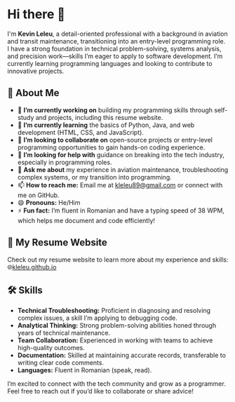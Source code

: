# Hi there 👋

I'm **Kevin Leleu**, a detail-oriented professional with a background in aviation and transit maintenance, transitioning into an entry-level programming role. I have a strong foundation in technical problem-solving, systems analysis, and precision work—skills I’m eager to apply to software development. I’m currently learning programming languages and looking to contribute to innovative projects.

## 🌟 About Me

- 🔭 **I’m currently working on** building my programming skills through self-study and projects, including this resume website.
- 🌱 **I’m currently learning** the basics of Python, Java, and web development (HTML, CSS, and JavaScript).
- 👯 **I’m looking to collaborate on** open-source projects or entry-level programming opportunities to gain hands-on coding experience.
- 🤝 **I’m looking for help with** guidance on breaking into the tech industry, especially in programming roles.
- 💬 **Ask me about** my experience in aviation maintenance, troubleshooting complex systems, or my transition into programming.
- 📫 **How to reach me:** Email me at [kleleu89@gmail.com](mailto:kleleu89@gmail.com) or connect with me on GitHub.
- 😄 **Pronouns:** He/Him
- ⚡ **Fun fact:** I’m fluent in Romanian and have a typing speed of 38 WPM, which helps me document and code efficiently!

## 🚀 My Resume Website

Check out my resume website to learn more about my experience and skills:  
🌐<a href="https://kleleu.github.io" target="_blank">kleleu.github.io</a>

## 🛠️ Skills

- **Technical Troubleshooting:** Proficient in diagnosing and resolving complex issues, a skill I’m applying to debugging code.
- **Analytical Thinking:** Strong problem-solving abilities honed through years of technical maintenance.
- **Team Collaboration:** Experienced in working with teams to achieve high-quality outcomes.
- **Documentation:** Skilled at maintaining accurate records, transferable to writing clear code comments.
- **Languages:** Fluent in Romanian (speak, read).

I’m excited to connect with the tech community and grow as a programmer. Feel free to reach out if you’d like to collaborate or share advice!
